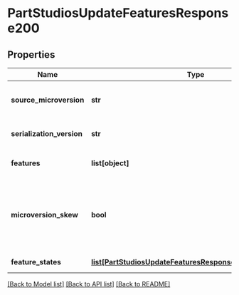 # PartStudiosUpdateFeaturesResponse200

## Properties
Name | Type | Description | Notes
------------ | ------------- | ------------- | -------------
**source_microversion** | **str** | The document microversion from which the feature was extracted | [optional] 
**serialization_version** | **str** | The version of the serialization protocol for the response | [optional] 
**features** | **list[object]** | The modified features after updates have been applied | [optional] 
**microversion_skew** | **bool** | Set to true if the part studio element had changed since the     sourceMicroversion specified on input.  Applicable only if rejectMicroversionSkew was not set to true | [optional] 
**feature_states** | [**list[PartStudiosUpdateFeaturesResponse200FeatureStates]**](PartStudiosUpdateFeaturesResponse200FeatureStates.md) | The states of the modified features | [optional] 

[[Back to Model list]](../README.md#documentation-for-models) [[Back to API list]](../README.md#documentation-for-api-endpoints) [[Back to README]](../README.md)


